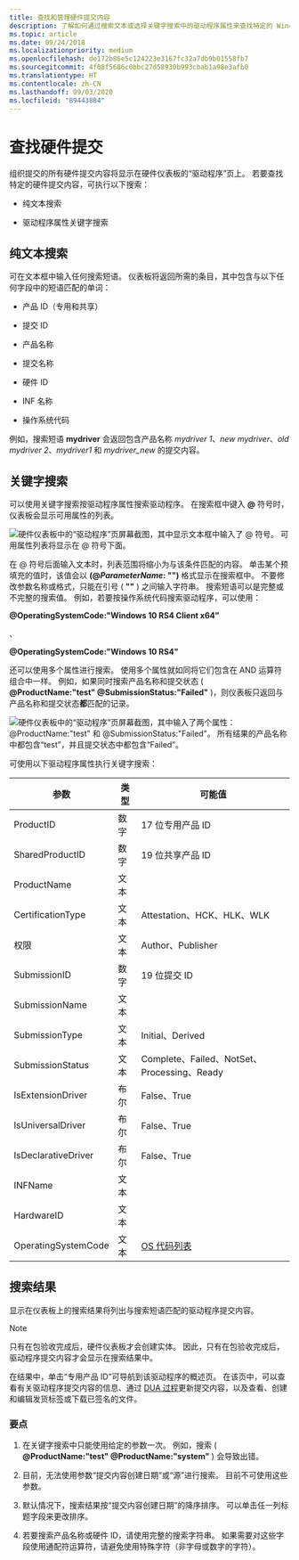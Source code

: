 ```yaml
---
title: 查找和管理硬件提交内容
description: 了解如何通过搜索文本或选择关键字搜索中的驱动程序属性来查找特定的 Windows 硬件提交内容。
ms.topic: article
ms.date: 09/24/2018
ms.localizationpriority: medium
ms.openlocfilehash: de172b86e5c124223e3167fc32a7db9b01558fb7
ms.sourcegitcommit: 4f08f5686c0bbc27d58930b993cbab1a98e3afb0
ms.translationtype: HT
ms.contentlocale: zh-CN
ms.lasthandoff: 09/03/2020
ms.locfileid: "89443884"
---
```

# <a name="find-a-hardware-submission"></a>查找硬件提交

组织提交的所有硬件提交内容将显示在硬件仪表板的“驱动程序”页上。  若要查找特定的硬件提交内容，可执行以下搜索：

- 纯文本搜索

- 驱动程序属性关键字搜索

## <a name="plain-text-search"></a>纯文本搜索

可在文本框中输入任何搜索短语。 仪表板将返回所需的条目，其中包含与以下任何字段中的短语匹配的单词：

- 产品 ID（专用和共享）

- 提交 ID

- 产品名称

- 提交名称

- 硬件 ID

- INF 名称

- 操作系统代码

例如，搜索短语 **mydriver** 会返回包含产品名称 *mydriver 1*、*new mydriver*、*old mydriver 2*、*mydriver1* 和 *mydriver_new* 的提交内容。

## <a name="keyword-search"></a>关键字搜索

可以使用关键字搜索按驱动程序属性搜索驱动程序。 在搜索框中键入 **\@** 符号时，仪表板会显示可用属性的列表。 

![硬件仪表板中的“驱动程序”页屏幕截图，其中显示文本框中输入了 @ 符号。 可用属性列表将显示在 @ 符号下面。](images/ampersand-search.png)

在 @ 符号后面输入文本时，列表范围将缩小为与该条件匹配的内容。 单击某个预填充的值时，该值会以 **(@*ParameterName*: "")** 格式显示在搜索框中。 不要修改参数名称或格式，只能在引号 ( **""** ) 之间输入字符串。 搜索短语可以是完整或不完整的搜索值。 例如，若要按操作系统代码搜索驱动程序，可以使用：

**@OperatingSystemCode:"Windows 10 RS4 Client x64"** 

、

**@OperatingSystemCode:"Windows 10 RS4"**

还可以使用多个属性进行搜索。 使用多个属性就如同将它们包含在 AND 运算符组合中一样。 例如，如果同时搜索产品名称和提交状态 ( **@ProductName:"test" @SubmissionStatus:"Failed"** )，则仪表板只返回与产品名称和提交状态**都**匹配的记录。

![硬件仪表板中的“驱动程序”页屏幕截图，其中输入了两个属性：@ProductName:"test" 和 @SubmissionStatus:"Failed"。 所有结果的产品名称中都包含“test”，并且提交状态中都包含“Failed”。](images/two-attribute-search.png)

可使用以下驱动程序属性执行关键字搜索：

|参数|类型|可能值|
|----|----|----|
|ProductID |数字|17 位专用产品 ID|
|SharedProductID |数字|19 位共享产品 ID|
|ProductName |文本|
|CertificationType |文本|Attestation、HCK、HLK、WLK|
|权限 |文本|Author、Publisher|
|SubmissionID |数字|19 位提交 ID|
|SubmissionName |文本|
|SubmissionType |文本|Initial、Derived|
|SubmissionStatus |文本|Complete、Failed、NotSet、Processing、Ready|
|IsExtensionDriver |布尔|False、True|
|IsUniversalDriver |布尔|False、True|
|IsDeclarativeDriver |布尔|False、True|
|INFName |文本|
|HardwareID |文本|
|OperatingSystemCode |文本|[OS 代码列表](./get-product-data.md#list-of-operating-system-codes)|

## <a name="search-results"></a>搜索结果

显示在仪表板上的搜索结果将列出与搜索短语匹配的驱动程序提交内容。

> [!NOTE]
> 只有在包验收完成后，硬件仪表板才会创建实体。 因此，只有在包验收完成后，驱动程序提交内容才会显示在搜索结果中。

在结果中，单击“专用产品 ID”可导航到该驱动程序的概述页。  在该页中，可以查看有关驱动程序提交内容的信息、通过 [DUA 过程](/windows-hardware/test/hlk/user/create-a-driver-only-update-package)更新提交内容，以及查看、创建和编辑发货标签或下载已签名的文件。

### <a name="important-points"></a>要点

1. 在关键字搜索中只能使用给定的参数一次。 例如，搜索 ( **@ProductName:"test" @ProductName:"system"** ) 会导致出错。

2. 目前，无法使用参数“提交内容创建日期”或“源”进行搜索。   目前不可使用这些参数。

3. 默认情况下，搜索结果按“提交内容创建日期”的降序排序。  可以单击任一列标题字段来更改排序。

4. 若要搜索产品名称或硬件 ID，请使用完整的搜索字符串。 如果需要对这些字段使用通配符运算符，请避免使用特殊字符（非字母或数字的字符）。